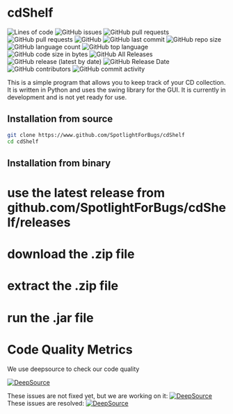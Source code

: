 # cdShelf
 
![Lines of code](https://tokei.rs/b1/github/SpotlightForBugs/cdshelf?)
![GitHub issues](https://img.shields.io/github/issues/SpotlightForBugs/cdshelf?)
![GitHub pull requests](https://img.shields.io/github/issues-pr/SpotlightForBugs/cdshelf?)
![GitHub pull requests](https://img.shields.io/github/issues-pr-closed/SpotlightForBugs/cdshelf?)
![GitHub](https://img.shields.io/github/license/SpotlightForBugs/cdshelf?)
![GitHub last commit](https://img.shields.io/github/last-commit/SpotlightForBugs/cdshelf?)
![GitHub repo size](https://img.shields.io/github/repo-size/SpotlightForBugs/cdshelf?)
![GitHub language count](https://img.shields.io/github/languages/count/SpotlightForBugs/cdshelf?)
![GitHub top language](https://img.shields.io/github/languages/top/SpotlightForBugs/cdshelf?)
![GitHub code size in bytes](https://img.shields.io/github/languages/code-size/SpotlightForBugs/cdshelf?)
![GitHub All Releases](https://img.shields.io/github/downloads/SpotlightForBugs/cdshelf/total)
![GitHub release (latest by date)](https://img.shields.io/github/v/release/SpotlightForBugs/cdshelf?)
![GitHub Release Date](https://img.shields.io/github/release-date/SpotlightForBugs/cdshelf?)
![GitHub contributors](https://img.shields.io/github/contributors/SpotlightForBugs/cdshelf?)
![GitHub commit activity](https://img.shields.io/github/commit-activity/m/SpotlightForBugs/cdshelf?)


This is a simple program that allows you to keep track of your CD collection. 
It is written in Python and uses the swing library for the GUI.
 It is currently in development and is not yet ready for use.

## Installation from source
```bash
git clone https://www.github.com/SpotlightForBugs/cdShelf
cd cdShelf


```

## Installation from binary

# use the latest release from github.com/SpotlightForBugs/cdShelf/releases
# download the .zip file
# extract the .zip file
# run the .jar file






# Code Quality Metrics

We use deepsource to check our code quality 

[![DeepSource](https://static.deepsource.io/deepsource-badge-light-mini.svg)](https://deepsource.io/gh/SpotlightForBugs/cdshelf/?ref=repository-badge)

These issues are not fixed yet, but we are working on it:
[![DeepSource](https://deepsource.io/gh/SpotlightForBugs/cdShelf.svg/?label=active+issues&show_trend=true&token=TmjgsVPYZ8WVKONETE23T6t-)](https://deepsource.io/gh/SpotlightForBugs/cdShelf/?ref=repository-badge)
These issues are resolved:
[![DeepSource](https://deepsource.io/gh/SpotlightForBugs/cdShelf.svg/?label=resolved+issues&show_trend=true&token=TmjgsVPYZ8WVKONETE23T6t-)](https://deepsource.io/gh/SpotlightForBugs/cdShelf/?ref=repository-badge)




